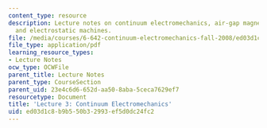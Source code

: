 ```yaml
---
content_type: resource
description: Lecture notes on continuum electromechanics, air-gap magnetic machines,
  and electrostatic machines.
file: /media/courses/6-642-continuum-electromechanics-fall-2008/ed03d1c8b9b550b32993ef5d0dc24fc2_lec03_f08.pdf
file_type: application/pdf
learning_resource_types:
- Lecture Notes
ocw_type: OCWFile
parent_title: Lecture Notes
parent_type: CourseSection
parent_uid: 23e4c6d6-652d-aa50-8aba-5ceca7629ef7
resourcetype: Document
title: 'Lecture 3: Continuum Electromechanics'
uid: ed03d1c8-b9b5-50b3-2993-ef5d0dc24fc2
---
```

